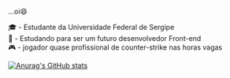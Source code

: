 ...oi:smile:

:mortar_board: - Estudante da Universidade Federal de Sergipe<br>
:hammer: - Estudando para ser um futuro desenvolvedor Front-end<br>
:video_game: - jogador quase profissional de counter-strike nas horas vagas

[![Anurag's GitHub stats](https://github-readme-stats.vercel.app/api?Gabriel-lotto=anuraghazra)](https://github.com/Gabriel-lotto/Gabriel-lotto/edit/main/README.md)
